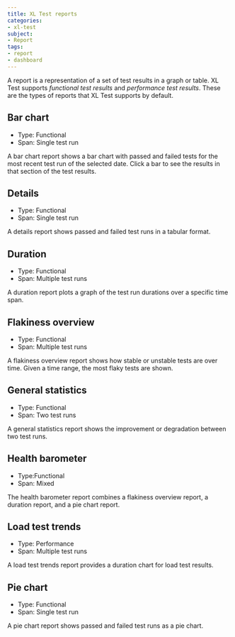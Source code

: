 ```yaml
---
title: XL Test reports
categories:
- xl-test
subject:
- Report
tags:
- report
- dashboard
---
```


A report is a representation of a set of test results in a graph or table. XL Test supports *functional test results* and *performance test results*. These are the types of reports that XL Test supports by default.

## Bar chart

* Type: Functional
* Span: Single test run

A bar chart report shows a bar chart with passed and failed tests for the most recent test run of the selected date. Click a bar to see the results in that section of the test results.

## Details

* Type: Functional
* Span: Single test run

A details report shows passed and failed test runs in a tabular format.

## Duration

* Type: Functional
* Span: Multiple test runs

A duration report plots a graph of the test run durations over a specific time span.

## Flakiness overview

* Type: Functional
* Span: Multiple test runs

A flakiness overview report shows how stable or unstable tests are over time. Given a time range, the most flaky tests are shown.

## General statistics

* Type: Functional
* Span: Two test runs

A general statistics report shows the improvement or degradation between two test runs.

## Health barometer

* Type:Functional
* Span: Mixed

The health barometer report combines a flakiness overview report, a duration report, and a pie chart report.

## Load test trends

* Type: Performance
* Span: Multiple test runs

A load test trends report provides a duration chart for load test results.

## Pie chart

* Type: Functional
* Span: Single test run

A pie chart report shows passed and failed test runs as a pie chart.
